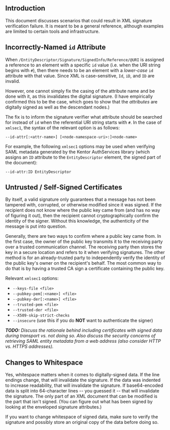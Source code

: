 Introduction
------------

This document discusses scenarios that could result in XML signature
verification failure.  It is meant to be a general reference, although examples
are limited to certain tools and infrastructure.


Incorrectly-Named `id` Attribute
--------------------------------

When `/EntityDescriptor/Signature/SignedInfo/Reference/@URI` is assigned a
reference to an element with a specific `id` value (i.e. when the URI string
begins with `#`), then there needs to be an element with a _lower-case_
`id` attribute with that value.  Since XML is case-sensitive, `Id`, `iD`, and
`ID` are invalid.

However, one cannot simply fix the casing of the attribute name and be done 
with it, as this invalidates the digital signature.  (I have empirically 
confirmed this to be the case, which goes to show that the _attributes_ are 
digitally signed as well as the descendant nodes.)

The fix is to inform the signature verifier what attribute should be searched
for instead of `id` when the referential URI string starts with `#`.  In the
case of `xmlsec1`, the syntax of the relevant option is as follows:

    --id-attr[:<attr-name>] [<node-namespace-uri>:]<node-name>


For example, the following `xmlsec1` options may be used when verifying SAML
metadata generated by the Kentor AuthServices library (which assigns an `ID`
attribute to the `EntityDescriptor` element, the signed part of the document):

    --id-attr:ID EntityDescriptor


Untrusted / Self-Signed Certificates
------------------------------------

By itself, a valid signature only guarantees that a message has not been
tampered with, corrupted, or otherwise modified since it was signed.  If the
recipient does not know where the public key came from (and has no way of
figuring it out), then the recipient cannot cryptographically confirm the
identity of the signer.  Without this knowledge, the authenticity of the
message is put into question.

Generally, there are two ways to confirm where a public key came from.  In the
first case, the owner of the public key transmits it to the receiving party
over a trusted communication channel.  The receiving party then stores the key
in a secure location and refers to it when verifying signatures.  The other
method is for an already-trusted party to independently verify the identity of
the public key's owner on the recipient's behalf.  The most common way to do
that is by having a trusted CA sign a certificate containing the public key.

Relevant `xmlsec1` options:

* `--keys-file <file>`
* `--pubkey-pem[:<name>] <file>`
* `--pubkey-der[:<name>] <file>`
* `--trusted-pem <file>`
* `--trusted-der <file>`
* `--X509-skip-strict-checks`
* `--insecure` (use this if you do **NOT** want to authenticate the signer)

_**TODO:** Discuss the rationale behind including certificates with signed
data during transport vs. not doing so.  Also discuss the security concerns of
retrieving SAML entity metadata from a web address (also consider HTTP vs.
HTTPS addresses)._


Changes to Whitespace
---------------------

Yes, whitespace matters when it comes to digitally-signed data.  If the line
endings change, that will invalidate the signature.  If the data was indented
to increase readability, that will invalidate the signature.  If base64-encoded
data is split into 64-character lines -- you guessed it -- that will invalidate
the signature.  The only part of an XML document that can be modified is the
part that isn't signed. (You can figure out what has been signed by looking at
the enveloped signature attributes.)

If you want to change whitespace of signed data, make sure to verify the
signature and possibly store an original copy of the data before doing so.
